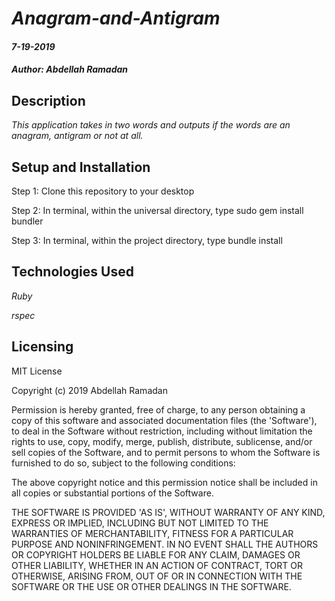 # _Anagram-and-Antigram_

#### _7-19-2019_

#### _Author: Abdellah Ramadan_

## Description

_This application takes in two words and outputs if the words are an anagram, antigram or not at all._

## Setup and Installation

Step 1: Clone this repository to your desktop

Step 2: In terminal, within the universal directory, type sudo gem install bundler

Step 3: In terminal, within the project directory, type bundle install

## Technologies Used

_Ruby_

_rspec_

## Licensing

MIT License

Copyright (c) 2019 Abdellah Ramadan

Permission is hereby granted, free of charge, to any person obtaining a copy
of this software and associated documentation files (the 'Software'), to deal
in the Software without restriction, including without limitation the rights
to use, copy, modify, merge, publish, distribute, sublicense, and/or sell
copies of the Software, and to permit persons to whom the Software is
furnished to do so, subject to the following conditions:

The above copyright notice and this permission notice shall be included in all
copies or substantial portions of the Software.

THE SOFTWARE IS PROVIDED 'AS IS', WITHOUT WARRANTY OF ANY KIND, EXPRESS OR
IMPLIED, INCLUDING BUT NOT LIMITED TO THE WARRANTIES OF MERCHANTABILITY,
FITNESS FOR A PARTICULAR PURPOSE AND NONINFRINGEMENT. IN NO EVENT SHALL THE
AUTHORS OR COPYRIGHT HOLDERS BE LIABLE FOR ANY CLAIM, DAMAGES OR OTHER
LIABILITY, WHETHER IN AN ACTION OF CONTRACT, TORT OR OTHERWISE, ARISING FROM,
OUT OF OR IN CONNECTION WITH THE SOFTWARE OR THE USE OR OTHER DEALINGS IN THE
SOFTWARE.
